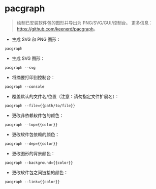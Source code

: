 # pacgraph

> 绘制已安装软件包的图形并导出为 PNG/SVG/GUI/控制台。
> 更多信息：<https://github.com/keenerd/pacgraph>。

- 生成 SVG 和 PNG 图形：

`pacgraph`

- 生成 SVG 图形：

`pacgraph --svg`

- 将摘要打印到控制台：

`pacgraph --console`

- 覆盖默认的文件名/位置（注意：请勿指定文件扩展名）：

`pacgraph --file={{path/to/file}}`

- 更改非依赖软件包的颜色：

`pacgraph --top={{color}}`

- 更改软件包依赖的颜色：

`pacgraph --dep={{color}}`

- 更改图形的背景颜色：

`pacgraph --background={{color}}`

- 更改软件包之间链接的颜色：

`pacgraph --link={{color}}`